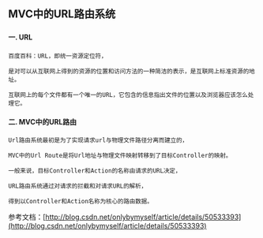 ## MVC中的URL路由系统
###

#### 一. URL

	百度百科：URL，即统一资源定位符，

	是对可以从互联网上得到的资源的位置和访问方法的一种简洁的表示，是互联网上标准资源的地址。

	互联网上的每个文件都有一个唯一的URL，它包含的信息指出文件的位置以及浏览器应该怎么处理它。

#### 二. MVC中的URL路由

	Url路由系统最初是为了实现请求url与物理文件路径分离而建立的，
	
	MVC中的Url Route是将Url地址与物理文件映射转移到了目标Controller的映射。

	一般来说，目标Controller和Action的名称由请求的URL决定， 

	URL路由系统通过对请求的拦截和对请求URL的解析，

	得到以Controller和Action名称为核心的路由数据。



参考文档：[http://blog.csdn.net/onlybymyself/article/details/50533393](http://blog.csdn.net/onlybymyself/article/details/50533393)